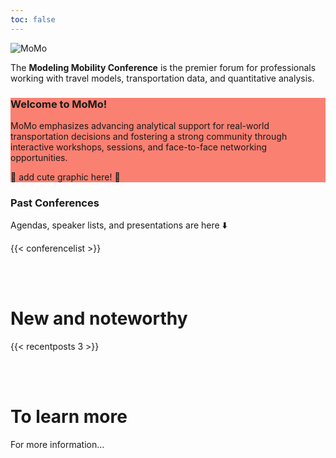 ```yaml
---
toc: false
---
```


<div class="home-hero">

![MoMo](/momo/assets/images/justMomo-trimmed.png)

The **Modeling Mobility Conference** is the premier forum for professionals working with travel models, transportation data, and quantitative analysis.

</div>

<div class="front-page-col">
<div class="colorblurb" style="background-color: salmon">

### Welcome to MoMo!

MoMo emphasizes advancing analytical support for real-world transportation decisions and fostering a strong community through interactive workshops, sessions, and face-to-face networking opportunities.

🚀 add cute graphic here! 🚀

</div>

<div class="home-past-conferences">

### Past Conferences

Agendas, speaker lists, and presentations are here ⬇️

{{< conferencelist >}}

</div>
</div>

<br/>
<br/>

# New and noteworthy

{{< recentposts 3 >}}

<br/>
<br/>

# To learn more

For more information...
